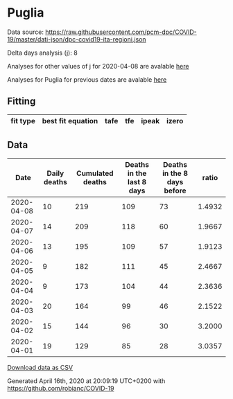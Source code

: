 # Puglia

Data source: https://raw.githubusercontent.com/pcm-dpc/COVID-19/master/dati-json/dpc-covid19-ita-regioni.json

Delta days analysis (j): 8

Analyses for other values of j for 2020-04-08 are avalable [here](../2020-04-08/README.md)

Analyses for Puglia for previous dates are avalable [here](../README.md)

## Fitting 
|fit type|best fit equation|tafe|tfe|ipeak|izero|
|-------|-----|--------|------|---|---|

## Data
|Date|Daily deaths|Cumulated deaths|Deaths in the last 8 days|Deaths in the 8 days before|ratio|
|----|----------|-----------|-------|--------------------|-----|
|2020-04-08|10|219|109|73|1.4932|
|2020-04-07|14|209|118|60|1.9667|
|2020-04-06|13|195|109|57|1.9123|
|2020-04-05|9|182|111|45|2.4667|
|2020-04-04|9|173|104|44|2.3636|
|2020-04-03|20|164|99|46|2.1522|
|2020-04-02|15|144|96|30|3.2000|
|2020-04-01|19|129|85|28|3.0357|

[Download data as CSV](COVID-19_puglia_j8_2020-04-08.csv)

Generated April 16th, 2020 at 20:09:19 UTC+0200 with https://github.com/robianc/COVID-19
